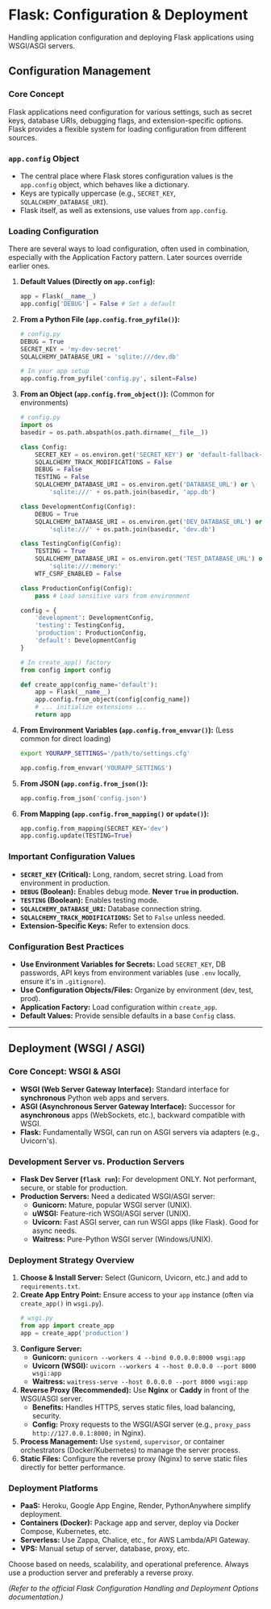 # Flask: Configuration & Deployment

Handling application configuration and deploying Flask applications using WSGI/ASGI servers.

## Configuration Management

### Core Concept
Flask applications need configuration for various settings, such as secret keys, database URIs, debugging flags, and extension-specific options. Flask provides a flexible system for loading configuration from different sources.

### `app.config` Object
*   The central place where Flask stores configuration values is the `app.config` object, which behaves like a dictionary.
*   Keys are typically uppercase (e.g., `SECRET_KEY`, `SQLALCHEMY_DATABASE_URI`).
*   Flask itself, as well as extensions, use values from `app.config`.

### Loading Configuration
There are several ways to load configuration, often used in combination, especially with the Application Factory pattern. Later sources override earlier ones.

1.  **Default Values (Directly on `app.config`):**
    ```python
    app = Flask(__name__)
    app.config['DEBUG'] = False # Set a default
    ```
2.  **From a Python File (`app.config.from_pyfile()`):**
    ```python
    # config.py
    DEBUG = True
    SECRET_KEY = 'my-dev-secret'
    SQLALCHEMY_DATABASE_URI = 'sqlite:///dev.db'
    ```
    ```python
    # In your app setup
    app.config.from_pyfile('config.py', silent=False)
    ```
3.  **From an Object (`app.config.from_object()`):** (Common for environments)
    ```python
    # config.py
    import os
    basedir = os.path.abspath(os.path.dirname(__file__))

    class Config:
        SECRET_KEY = os.environ.get('SECRET_KEY') or 'default-fallback-key'
        SQLALCHEMY_TRACK_MODIFICATIONS = False
        DEBUG = False
        TESTING = False
        SQLALCHEMY_DATABASE_URI = os.environ.get('DATABASE_URL') or \
            'sqlite:///' + os.path.join(basedir, 'app.db')

    class DevelopmentConfig(Config):
        DEBUG = True
        SQLALCHEMY_DATABASE_URI = os.environ.get('DEV_DATABASE_URL') or \
            'sqlite:///' + os.path.join(basedir, 'dev.db')

    class TestingConfig(Config):
        TESTING = True
        SQLALCHEMY_DATABASE_URI = os.environ.get('TEST_DATABASE_URL') or \
            'sqlite:///:memory:'
        WTF_CSRF_ENABLED = False

    class ProductionConfig(Config):
        pass # Load sensitive vars from environment

    config = {
        'development': DevelopmentConfig,
        'testing': TestingConfig,
        'production': ProductionConfig,
        'default': DevelopmentConfig
    }
    ```
    ```python
    # In create_app() factory
    from config import config

    def create_app(config_name='default'):
        app = Flask(__name__)
        app.config.from_object(config[config_name])
        # ... initialize extensions ...
        return app
    ```
4.  **From Environment Variables (`app.config.from_envvar()`):** (Less common for direct loading)
    ```bash
    export YOURAPP_SETTINGS='/path/to/settings.cfg'
    ```
    ```python
    app.config.from_envvar('YOURAPP_SETTINGS')
    ```
5.  **From JSON (`app.config.from_json()`):**
    ```python
    app.config.from_json('config.json')
    ```
6.  **From Mapping (`app.config.from_mapping()` or `update()`):**
    ```python
    app.config.from_mapping(SECRET_KEY='dev')
    app.config.update(TESTING=True)
    ```

### Important Configuration Values
*   **`SECRET_KEY` (Critical):** Long, random, secret string. Load from environment in production.
*   **`DEBUG` (Boolean):** Enables debug mode. **Never `True` in production.**
*   **`TESTING` (Boolean):** Enables testing mode.
*   **`SQLALCHEMY_DATABASE_URI`:** Database connection string.
*   **`SQLALCHEMY_TRACK_MODIFICATIONS`:** Set to `False` unless needed.
*   **Extension-Specific Keys:** Refer to extension docs.

### Configuration Best Practices
*   **Use Environment Variables for Secrets:** Load `SECRET_KEY`, DB passwords, API keys from environment variables (use `.env` locally, ensure it's in `.gitignore`).
*   **Use Configuration Objects/Files:** Organize by environment (dev, test, prod).
*   **Application Factory:** Load configuration within `create_app`.
*   **Default Values:** Provide sensible defaults in a base `Config` class.

---

## Deployment (WSGI / ASGI)

### Core Concept: WSGI & ASGI
*   **WSGI (Web Server Gateway Interface):** Standard interface for **synchronous** Python web apps and servers.
*   **ASGI (Asynchronous Server Gateway Interface):** Successor for **asynchronous** apps (WebSockets, etc.), backward compatible with WSGI.
*   **Flask:** Fundamentally WSGI, can run on ASGI servers via adapters (e.g., Uvicorn's).

### Development Server vs. Production Servers
*   **Flask Dev Server (`flask run`):** For development ONLY. Not performant, secure, or stable for production.
*   **Production Servers:** Need a dedicated WSGI/ASGI server:
    *   **Gunicorn:** Mature, popular WSGI server (UNIX).
    *   **uWSGI:** Feature-rich WSGI/ASGI server (UNIX).
    *   **Uvicorn:** Fast ASGI server, can run WSGI apps (like Flask). Good for async needs.
    *   **Waitress:** Pure-Python WSGI server (Windows/UNIX).

### Deployment Strategy Overview
1.  **Choose & Install Server:** Select (Gunicorn, Uvicorn, etc.) and add to `requirements.txt`.
2.  **Create App Entry Point:** Ensure access to your `app` instance (often via `create_app()` in `wsgi.py`).
    ```python
    # wsgi.py
    from app import create_app
    app = create_app('production')
    ```
3.  **Configure Server:**
    *   **Gunicorn:** `gunicorn --workers 4 --bind 0.0.0.0:8000 wsgi:app`
    *   **Uvicorn (WSGI):** `uvicorn --workers 4 --host 0.0.0.0 --port 8000 wsgi:app`
    *   **Waitress:** `waitress-serve --host 0.0.0.0 --port 8000 wsgi:app`
4.  **Reverse Proxy (Recommended):** Use **Nginx** or **Caddy** in front of the WSGI/ASGI server.
    *   **Benefits:** Handles HTTPS, serves static files, load balancing, security.
    *   **Config:** Proxy requests to the WSGI/ASGI server (e.g., `proxy_pass http://127.0.0.1:8000;` in Nginx).
5.  **Process Management:** Use `systemd`, `supervisor`, or container orchestrators (Docker/Kubernetes) to manage the server process.
6.  **Static Files:** Configure the reverse proxy (Nginx) to serve static files directly for better performance.

### Deployment Platforms
*   **PaaS:** Heroku, Google App Engine, Render, PythonAnywhere simplify deployment.
*   **Containers (Docker):** Package app and server, deploy via Docker Compose, Kubernetes, etc.
*   **Serverless:** Use Zappa, Chalice, etc., for AWS Lambda/API Gateway.
*   **VPS:** Manual setup of server, database, proxy, etc.

Choose based on needs, scalability, and operational preference. Always use a production server and preferably a reverse proxy.

*(Refer to the official Flask Configuration Handling and Deployment Options documentation.)*
